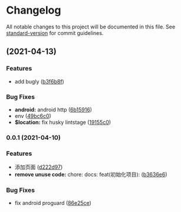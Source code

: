 # Changelog

All notable changes to this project will be documented in this file. See [standard-version](https://github.com/conventional-changelog/standard-version) for commit guidelines.

## [](https://github.com/VictorYuan666/rn-template/compare/v0.0.1...v) (2021-04-13)


### Features

* add bugly ([b3f6b8f](https://github.com/VictorYuan666/rn-template/commit/b3f6b8fc44ad981d85da8fadbfd8d067bede4dad))


### Bug Fixes

* **android:** android http ([6b15916](https://github.com/VictorYuan666/rn-template/commit/6b159167445cde1a95d9dcb41b2273729e16986b))
* env ([49bc6c0](https://github.com/VictorYuan666/rn-template/commit/49bc6c05117a7d205445a8b1f505f93da1bdf9c9))
* **$location:** fix husky lintstage ([19155c0](https://github.com/VictorYuan666/rn-template/commit/19155c0965851d8003445ac246b434ddc55bd272))

### 0.0.1 (2021-04-10)


### Features

* 添加页面 ([d222d97](https://github.com/VictorYuan666/rn-template/commit/d222d97f6b5b4fdaa84f762a245a03ffbe1358c7))
* **remove unuse code:** chore: docs: feat(初始化项目): ([b3636e6](https://github.com/VictorYuan666/rn-template/commit/b3636e63f2b682d19c8a70a81cd609def5bbfca5))


### Bug Fixes

* fix android proguard ([86e25ce](https://github.com/VictorYuan666/rn-template/commit/86e25ceb08ff8785d61884da24e32161da5a63d7))
